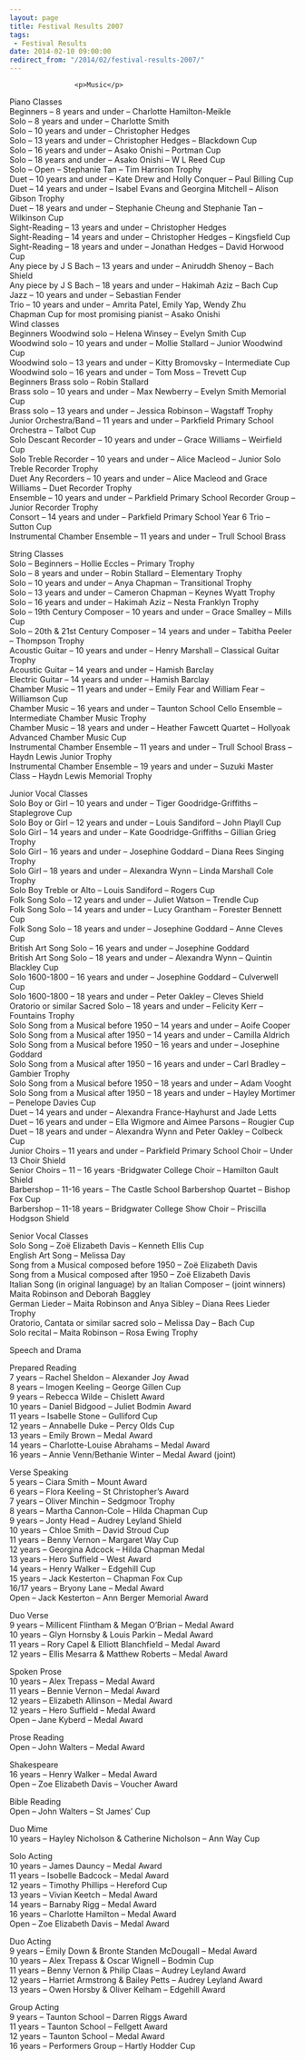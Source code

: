 ```yaml
---
layout: page
title: Festival Results 2007
tags: 
 - Festival Results
date: 2014-02-10 09:00:00
redirect_from: "/2014/02/festival-results-2007/"
---
```

<section>

                    
                    <p>Music</p>
<p>Piano Classes<br />
Beginners &#8211; 8 years and under &#8211; Charlotte Hamilton-Meikle<br />
Solo &#8211; 8 years and under &#8211; Charlotte Smith<br />
Solo &#8211; 10 years and under &#8211; Christopher Hedges<br />
Solo &#8211; 13 years and under &#8211; Christopher Hedges &#8211; Blackdown Cup<br />
Solo &#8211; 16 years and under &#8211; Asako Onishi &#8211; Portman Cup<br />
Solo &#8211; 18 years and under &#8211; Asako Onishi &#8211; W L Reed Cup<br />
Solo &#8211; Open &#8211; Stephanie Tan &#8211; Tim Harrison Trophy<br />
Duet &#8211; 10 years and under &#8211; Kate Drew and Holly Conquer &#8211; Paul Billing Cup<br />
Duet &#8211; 14 years and under – Isabel Evans and Georgina Mitchell &#8211; Alison Gibson Trophy<br />
Duet &#8211; 18 years and under &#8211; Stephanie Cheung and Stephanie Tan &#8211; Wilkinson Cup<br />
Sight-Reading &#8211; 13 years and under &#8211; Christopher Hedges<br />
Sight-Reading &#8211; 14 years and under &#8211; Christopher Hedges &#8211; Kingsfield Cup<br />
Sight-Reading &#8211; 18 years and under &#8211; Jonathan Hedges &#8211; David Horwood Cup<br />
Any piece by J S Bach &#8211; 13 years and under &#8211; Aniruddh Shenoy &#8211; Bach Shield<br />
Any piece by J S Bach &#8211; 18 years and under &#8211; Hakimah Aziz &#8211; Bach Cup<br />
Jazz &#8211; 10 years and under &#8211; Sebastian Fender<br />
Trio &#8211; 10 years and under &#8211; Amrita Patel, Emily Yap, Wendy Zhu<br />
Chapman Cup for most promising pianist &#8211; Asako Onishi<br />
Wind classes<br />
Beginners Woodwind solo &#8211; Helena Winsey &#8211; Evelyn Smith Cup<br />
Woodwind solo &#8211; 10 years and under &#8211; Mollie Stallard &#8211; Junior Woodwind Cup<br />
Woodwind solo &#8211; 13 years and under &#8211; Kitty Bromovsky &#8211; Intermediate Cup<br />
Woodwind solo &#8211; 16 years and under &#8211; Tom Moss &#8211; Trevett Cup<br />
Beginners Brass solo &#8211; Robin Stallard<br />
Brass solo &#8211; 10 years and under &#8211; Max Newberry &#8211; Evelyn Smith Memorial Cup<br />
Brass solo &#8211; 13 years and under &#8211; Jessica Robinson &#8211; Wagstaff Trophy<br />
Junior Orchestra/Band &#8211; 11 years and under &#8211; Parkfield Primary School Orchestra &#8211; Talbot Cup<br />
Solo Descant Recorder &#8211; 10 years and under &#8211; Grace Williams &#8211; Weirfield Cup<br />
Solo Treble Recorder &#8211; 10 years and under &#8211; Alice Macleod &#8211; Junior Solo Treble Recorder Trophy<br />
Duet Any Recorders &#8211; 10 years and under &#8211; Alice Macleod and Grace Williams &#8211; Duet Recorder Trophy<br />
Ensemble &#8211; 10 years and under &#8211; Parkfield Primary School Recorder Group &#8211; Junior Recorder Trophy<br />
Consort &#8211; 14 years and under &#8211; Parkfield Primary School Year 6 Trio &#8211; Sutton Cup<br />
Instrumental Chamber Ensemble &#8211; 11 years and under &#8211; Trull School Brass </p>
<p>String Classes<br />
Solo &#8211; Beginners &#8211; Hollie Eccles &#8211; Primary Trophy<br />
Solo &#8211; 8 years and under &#8211; Robin Stallard &#8211; Elementary Trophy<br />
Solo &#8211; 10 years and under &#8211; Anya Chapman &#8211; Transitional Trophy<br />
Solo &#8211; 13 years and under &#8211; Cameron Chapman &#8211; Keynes Wyatt Trophy<br />
Solo &#8211; 16 years and under &#8211; Hakimah Aziz &#8211; Nesta Franklyn Trophy<br />
Solo &#8211; 19th Century Composer &#8211; 10 years and under &#8211; Grace Smalley &#8211; Mills Cup<br />
Solo &#8211; 20th &#038; 21st Century Composer &#8211; 14 years and under &#8211; Tabitha Peeler &#8211; Thompson Trophy<br />
Acoustic Guitar &#8211; 10 years and under &#8211; Henry Marshall &#8211; Classical Guitar Trophy<br />
Acoustic Guitar &#8211; 14 years and under &#8211; Hamish Barclay<br />
Electric Guitar &#8211; 14 years and under &#8211; Hamish Barclay<br />
Chamber Music &#8211; 11 years and under &#8211; Emily Fear and William Fear &#8211; Williamson Cup<br />
Chamber Music &#8211; 16 years and under &#8211; Taunton School Cello Ensemble &#8211; Intermediate Chamber Music Trophy<br />
Chamber Music &#8211; 18 years and under &#8211; Heather Fawcett Quartet &#8211; Hollyoak Advanced Chamber Music Cup<br />
Instrumental Chamber Ensemble &#8211; 11 years and under &#8211; Trull School Brass &#8211; Haydn Lewis Junior Trophy<br />
Instrumental Chamber Ensemble &#8211; 19 years and under &#8211; Suzuki Master Class &#8211; Haydn Lewis Memorial Trophy</p>
<p>Junior Vocal Classes<br />
Solo Boy or Girl &#8211; 10 years and under &#8211; Tiger Goodridge-Griffiths &#8211; Staplegrove Cup<br />
Solo Boy or Girl &#8211; 12 years and under &#8211; Louis Sandiford &#8211; John Playll Cup<br />
Solo Girl &#8211; 14 years and under &#8211; Kate Goodridge-Griffiths &#8211; Gillian Grieg Trophy<br />
Solo Girl &#8211; 16 years and under &#8211; Josephine Goddard &#8211; Diana Rees Singing Trophy<br />
Solo Girl &#8211; 18 years and under &#8211; Alexandra Wynn &#8211; Linda Marshall Cole Trophy<br />
Solo Boy Treble or Alto &#8211; Louis Sandiford &#8211; Rogers Cup<br />
Folk Song Solo &#8211; 12 years and under &#8211; Juliet Watson &#8211; Trendle Cup<br />
Folk Song Solo &#8211; 14 years and under &#8211; Lucy Grantham &#8211; Forester Bennett Cup<br />
Folk Song Solo &#8211; 18 years and under &#8211; Josephine Goddard &#8211; Anne Cleves Cup<br />
British Art Song Solo &#8211; 16 years and under &#8211; Josephine Goddard<br />
British Art Song Solo &#8211; 18 years and under &#8211; Alexandra Wynn &#8211; Quintin Blackley Cup<br />
Solo 1600-1800 &#8211; 16 years and under &#8211; Josephine Goddard &#8211; Culverwell Cup<br />
Solo 1600-1800 &#8211; 18 years and under &#8211; Peter Oakley &#8211; Cleves Shield<br />
Oratorio or similar Sacred Solo &#8211; 18 years and under &#8211; Felicity Kerr &#8211; Fountains Trophy<br />
Solo Song from a Musical before 1950 &#8211; 14 years and under &#8211; Aoife Cooper<br />
Solo Song from a Musical after 1950 &#8211; 14 years and under &#8211; Camilla Aldrich<br />
Solo Song from a Musical before 1950 &#8211; 16 years and under &#8211; Josephine Goddard<br />
Solo Song from a Musical after 1950 &#8211; 16 years and under &#8211; Carl Bradley &#8211; Gambier Trophy<br />
Solo Song from a Musical before 1950 &#8211; 18 years and under &#8211; Adam Vooght<br />
Solo Song from a Musical after 1950 &#8211; 18 years and under &#8211; Hayley Mortimer &#8211; Penelope Davies Cup<br />
Duet &#8211; 14 years and under &#8211; Alexandra France-Hayhurst and Jade Letts<br />
Duet &#8211; 16 years and under &#8211; Ella Wigmore and Aimee Parsons &#8211; Rougier Cup<br />
Duet &#8211; 18 years and under &#8211; Alexandra Wynn and Peter Oakley &#8211; Colbeck Cup<br />
Junior Choirs &#8211; 11 years and under &#8211; Parkfield Primary School Choir &#8211; Under 13 Choir Shield<br />
Senior Choirs &#8211; 11 &#8211; 16 years -Bridgwater College Choir &#8211; Hamilton Gault Shield<br />
Barbershop &#8211; 11-16 years &#8211; The Castle School Barbershop Quartet &#8211; Bishop Fox Cup<br />
Barbershop &#8211; 11-18 years &#8211; Bridgwater College Show Choir &#8211; Priscilla Hodgson Shield</p>
<p>Senior Vocal Classes<br />
Solo Song &#8211; Zoë Elizabeth Davis &#8211; Kenneth Ellis Cup<br />
English Art Song &#8211; Melissa Day<br />
Song from a Musical composed before 1950 &#8211; Zoë Elizabeth Davis<br />
Song from a Musical composed after 1950 &#8211; Zoë Elizabeth Davis<br />
Italian Song (in original language) by an Italian Composer &#8211; (joint winners) Maita Robinson and Deborah Baggley<br />
German Lieder &#8211; Maita Robinson and Anya Sibley &#8211; Diana Rees Lieder Trophy<br />
Oratorio, Cantata or similar sacred solo &#8211; Melissa Day &#8211; Bach Cup<br />
Solo recital &#8211; Maita Robinson &#8211; Rosa Ewing Trophy</p>
<p>Speech and Drama</p>
<p>Prepared Reading<br />
7 years &#8211; Rachel Sheldon &#8211; Alexander Joy Awad<br />
8 years &#8211; Imogen Keeling &#8211; George Gillen Cup<br />
9 years &#8211; Rebecca Wilde &#8211; Chislett Award<br />
10 years &#8211; Daniel Bidgood &#8211; Juliet Bodmin Award<br />
11 years &#8211; Isabelle Stone &#8211; Gulliford Cup<br />
12 years &#8211; Annabelle Duke &#8211; Percy Olds Cup<br />
13 years &#8211; Emily Brown &#8211; Medal Award<br />
14 years &#8211; Charlotte-Louise Abrahams &#8211; Medal Award<br />
16 years &#8211; Annie Venn/Bethanie Winter &#8211; Medal Award (joint)</p>
<p>Verse Speaking<br />
5 years &#8211; Ciara Smith &#8211; Mount Award<br />
6 years &#8211; Flora Keeling &#8211; St Christopher’s Award<br />
7 years &#8211; Oliver Minchin &#8211; Sedgmoor Trophy<br />
8 years &#8211; Martha Cannon-Cole &#8211; Hilda Chapman Cup<br />
9 years &#8211; Jonty Head &#8211; Audrey Leyland Shield<br />
10 years &#8211; Chloe Smith &#8211; David Stroud Cup<br />
11 years &#8211; Benny Vernon &#8211; Margaret Way Cup<br />
12 years &#8211; Georgina Adcock &#8211; Hilda Chapman Medal<br />
13 years &#8211; Hero Suffield &#8211; West Award<br />
14 years &#8211; Henry Walker &#8211; Edgehill Cup<br />
15 years &#8211; Jack Kesterton &#8211; Chapman Fox Cup<br />
16/17 years &#8211; Bryony Lane &#8211; Medal Award<br />
Open &#8211; Jack Kesterton &#8211; Ann Berger Memorial Award</p>
<p>Duo Verse<br />
9 years &#8211; Millicent Flintham &#038; Megan O’Brian &#8211; Medal Award<br />
10 years &#8211; Glyn Hornsby &#038; Louis Parkin &#8211; Medal Award<br />
11 years &#8211; Rory Capel &#038; Elliott Blanchfield &#8211; Medal Award<br />
12 years &#8211; Ellis Mesarra &#038; Matthew Roberts &#8211; Medal Award</p>
<p>Spoken Prose<br />
10 years &#8211; Alex Trepass &#8211; Medal Award<br />
11 years &#8211; Bennie Vernon &#8211; Medal Award<br />
12 years &#8211; Elizabeth Allinson &#8211; Medal Award<br />
12 years &#8211; Hero Suffield &#8211; Medal Award<br />
Open &#8211; Jane Kyberd &#8211; Medal Award</p>
<p>Prose Reading<br />
Open &#8211; John Walters &#8211; Medal Award</p>
<p>Shakespeare<br />
16 years &#8211; Henry Walker &#8211; Medal Award<br />
Open &#8211; Zoe Elizabeth Davis &#8211; Voucher Award</p>
<p>Bible Reading<br />
Open &#8211; John Walters &#8211; St James’ Cup</p>
<p>Duo Mime<br />
10 years &#8211; Hayley Nicholson &#038; Catherine Nicholson &#8211; Ann Way Cup</p>
<p>Solo Acting<br />
10 years &#8211; James Dauncy &#8211; Medal Award<br />
11 years &#8211; Isobelle Badcock &#8211; Medal Award<br />
12 years &#8211; Timothy Phillips &#8211; Hereford Cup<br />
13 years &#8211; Vivian Keetch &#8211; Medal Award<br />
14 years &#8211; Barnaby Rigg &#8211; Medal Award<br />
16 years &#8211; Charlotte Hamilton &#8211; Medal Award<br />
Open &#8211; Zoe Elizabeth Davis &#8211; Medal Award</p>
<p>Duo Acting<br />
9 years &#8211; Emily Down &#038; Bronte Standen McDougall &#8211; Medal Award<br />
10 years &#8211; Alex Trepass &#038; Oscar Wignell &#8211; Bodmin Cup<br />
11 years &#8211; Benny Vernon &#038; Philip Claas &#8211; Audrey Leyland Award<br />
12 years &#8211; Harriet Armstrong &#038; Bailey Petts &#8211; Audrey Leyland Award<br />
13 years &#8211; Owen Horsby &#038; Oliver Kelham &#8211; Edgehill Award</p>
<p>Group Acting<br />
9 years &#8211; Taunton School &#8211; Darren Riggs Award<br />
11 years &#8211; Taunton School &#8211; Fellgett Award<br />
12 years &#8211; Taunton School &#8211; Medal Award<br />
16 years &#8211; Performers Group &#8211; Hartly Hodder Cup</p>

                
</section>
